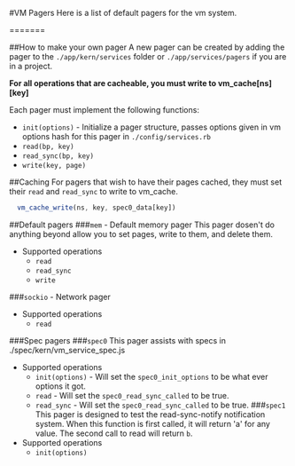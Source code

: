 #VM Pagers
Here is a list of default pagers for the vm system.

=======

##How to make your own pager
A new pager can be created by adding the pager to the `./app/kern/services` folder or `./app/services/pagers` if you are in a project.

**For all operations that are cacheable, you must write to vm_cache[ns][key]**

Each pager must implement the following functions:
  * `init(options)` - Initialize a pager structure, passes options given in vm options hash for this pager in `./config/services.rb`
  * `read(bp, key)`
  * `read_sync(bp, key)`
  * `write(key, page)`

##Caching
For pagers that wish to have their pages cached, they must set their `read` and `read_sync` to write to vm_cache.
```js
  vm_cache_write(ns, key, spec0_data[key])
```

##Default pagers
###`mem` - Default memory pager
This pager dosen't do anything beyond allow you to set pages, write to them, and delete them.
  * Supported operations
    * `read`
    * `read_sync`
    * `write`

###`sockio` - Network pager
  * Supported operations
    * `read`

###Spec pagers
###`spec0` 
This pager assists with specs in ./spec/kern/vm_service_spec.js
  * Supported operations
    * `init(options)` - Will set the `spec0_init_options` to be what ever options it got.
    * `read` - Will set the `spec0_read_sync_called` to be true.
    * `read_sync` - Will set the `spec0_read_sync_called` to be true.
###`spec1` 
This pager is designed to test the read-sync-notify notification system. When this function is first called,
it will return 'a' for any value. The second call to read will return `b`.
  * Supported operations
    * `init(options)`
